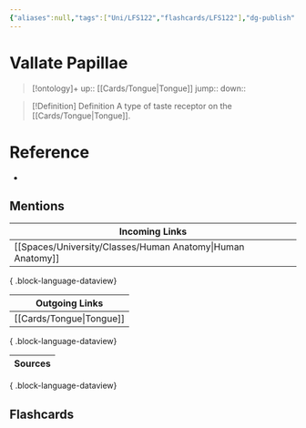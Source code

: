 ```yaml
---
{"aliases":null,"tags":["Uni/LFS122","flashcards/LFS122"],"dg-publish":true,"permalink":"/cards/vallate-papillae/","dgPassFrontmatter":true}
---
```


# Vallate Papillae

> [!ontology]+
> up:: [[Cards/Tongue\|Tongue]]
> jump:: 
> down:: 

> [!Definition] Definition
> A type of taste receptor on the [[Cards/Tongue\|Tongue]].

# Reference
- 

## Mentions
| Incoming Links                                                |
| ------------------------------------------------------------- |
| [[Spaces/University/Classes/Human Anatomy\|Human Anatomy]] |

{ .block-language-dataview}

| Outgoing Links              |
| --------------------------- |
| [[Cards/Tongue\|Tongue]] |

{ .block-language-dataview}

| Sources |
| ------- |

{ .block-language-dataview}

## Flashcards
